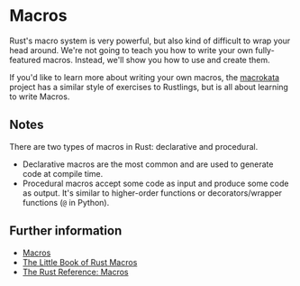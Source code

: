 # Macros

Rust's macro system is very powerful, but also kind of difficult to wrap your
head around. We're not going to teach you how to write your own fully-featured
macros. Instead, we'll show you how to use and create them.

If you'd like to learn more about writing your own macros, the
[macrokata](https://github.com/tfpk/macrokata) project has a similar style
of exercises to Rustlings, but is all about learning to write Macros.

## Notes

There are two types of macros in Rust: declarative and procedural.

- Declarative macros are the most common and are used to generate code at compile time.
- Procedural macros accept some code as input and produce some code as output. It's similar to higher-order functions or decorators/wrapper functions (`@` in Python).

## Further information

- [Macros](https://doc.rust-lang.org/book/ch19-06-macros.html)
- [The Little Book of Rust Macros](https://veykril.github.io/tlborm/)
- [The Rust Reference: Macros](https://doc.rust-lang.org/reference/macros.html)
